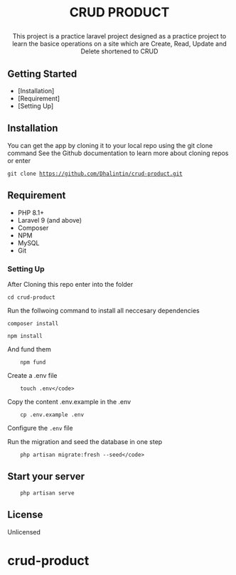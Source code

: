 # <p align="center">CRUD PRODUCT</p>

<p align="center">This project is a practice laravel project designed as a practice project to learn the basice operations on a site which are Create, Read, Update and Delete shortened to CRUD
</p>

## Getting Started

- [Installation]
- [Requirement]
- [Setting Up]

## Installation

You can get the app by cloning it to your local repo using the git clone command
See the Github documentation to learn more about cloning repos or enter

<code>git clone https://github.com/Dhalintin/crud-product.git</code>

## Requirement

- PHP 8.1+
- Laravel 9 (and above)
- Composer
- NPM
- MySQL
- Git

### Setting Up

After Cloning this repo enter into the folder

```shell
cd crud-product
```

Run the follwoing command to install all neccesary dependencies

```shell
composer install
```

```shell
npm install
```

And fund them

```shell
    npm fund
```

Create a .env file

```shell
    touch .env</code>
```

Copy the content .env.example in the .env

```shell
    cp .env.example .env
```

Configure the <code>.env</code> file

Run the migration and seed the database in one step

```shell
    php artisan migrate:fresh --seed</code>
```

## Start your server

```shell
    php artisan serve
```

## License

Unlicensed

# crud-product
